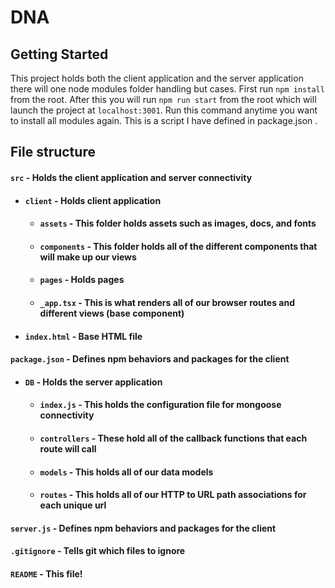 # DNA

## Getting Started

This project holds both the client application and the server application there will one node modules folder handling but cases. First run `npm install` from the root. After this you will run `npm run start` from the root which will launch the project at `localhost:3001`. Run this command anytime you want to install all modules again. This is a script I have defined in package.json .

## File structure
#### `src` - Holds the client application and server connectivity
- #### `client` - Holds client application
    - #### `assets` - This folder holds assets such as images, docs, and fonts
    - #### `components` - This folder holds all of the different components that will make up our views
    - #### `pages` - Holds pages
    - #### `_app.tsx` - This is what renders all of our browser routes and different views (base component)
 - #### `index.html` - Base HTML file
#### `package.json` - Defines npm behaviors and packages for the client
- #### `DB` - Holds the server application
    - #### `index.js` - This holds the configuration file for mongoose connectivity
    - #### `controllers` - These hold all of the callback functions that each route will call
    - #### `models` - This holds all of our data models
    - #### `routes` - This holds all of our HTTP to URL path associations for each unique url
#### `server.js` - Defines npm behaviors and packages for the client
#### `.gitignore` - Tells git which files to ignore
#### `README` - This file!
